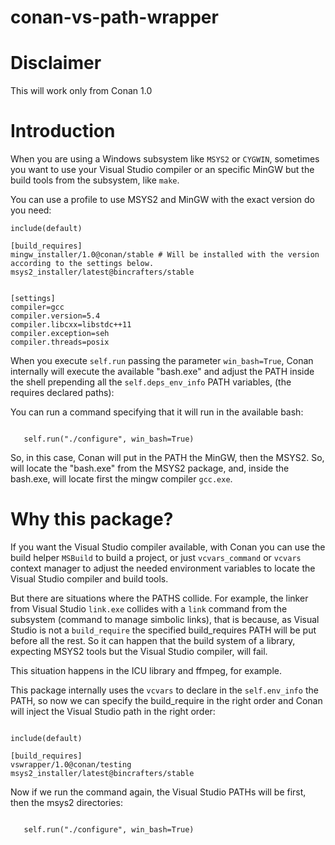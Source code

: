 # conan-vs-path-wrapper

Disclaimer
==========

This will work only from Conan 1.0


Introduction
============

When you are using a Windows subsystem like ``MSYS2`` or ``CYGWIN``, sometimes you want to use your Visual Studio
compiler or an specific MinGW but the build tools from the subsystem, like ``make``.

You can use a profile to use MSYS2 and MinGW with the exact version do you need:

```
include(default)

[build_requires]
mingw_installer/1.0@conan/stable # Will be installed with the version according to the settings below.
msys2_installer/latest@bincrafters/stable


[settings]
compiler=gcc
compiler.version=5.4
compiler.libcxx=libstdc++11
compiler.exception=seh
compiler.threads=posix
```

When you execute ``self.run`` passing the parameter ``win_bash=True``, Conan internally will execute the available
"bash.exe" and adjust the PATH inside the shell prepending all the ``self.deps_env_info`` PATH variables,
(the requires declared paths):

You can run a command specifying that it will run in the available bash:

``` 

   self.run("./configure", win_bash=True)

```

So, in this case, Conan will put in the PATH the MinGW, then the MSYS2. So, will locate the "bash.exe" from
the MSYS2 package, and, inside the bash.exe, will locate first the mingw compiler `gcc.exe`.


Why this package?
=================

If you want the Visual Studio compiler available, with Conan you can use the build helper ``MSBuild`` to build
a project, or just ``vcvars_command`` or ``vcvars`` context manager to adjust the needed environment variables to locate
the Visual Studio compiler and build tools.

But there are situations where the PATHS collide. For example, the linker from Visual Studio ``link.exe`` collides with a ``link`` command 
from the subsystem (command to manage simbolic links), that is because, as Visual Studio is not a ``build_require``
the specified build_requires PATH will be put before all the rest. So it can happen that the build system of 
a library, expecting MSYS2 tools but the Visual Studio compiler, will fail.

This situation happens in the ICU library and ffmpeg, for example.

This package internally uses the ``vcvars`` to declare in the ``self.env_info`` the PATH, so now we can
specify the build_require in the right order and Conan will inject the Visual Studio path in the right order:

``` 

include(default)

[build_requires]
vswrapper/1.0@conan/testing
msys2_installer/latest@bincrafters/stable

```

Now if we run the command again, the Visual Studio PATHs will be first, then the msys2 directories:

``` 

   self.run("./configure", win_bash=True)

```